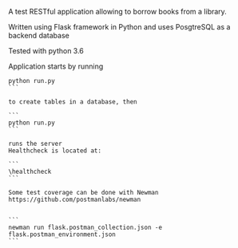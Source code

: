 A test RESTful application allowing to borrow books from a library.

Written using Flask framework in Python and uses PosgtreSQL as a backend database

Tested with python 3.6

Application starts by running 

````
python run.py 
```

to create tables in a database, then

```
python run.py 
```

runs the server
Healthcheck is located at:

```
\healthcheck
```

Some test coverage can be done with Newman
https://github.com/postmanlabs/newman


```
newman run flask.postman_collection.json -e flask.postman_environment.json
```
